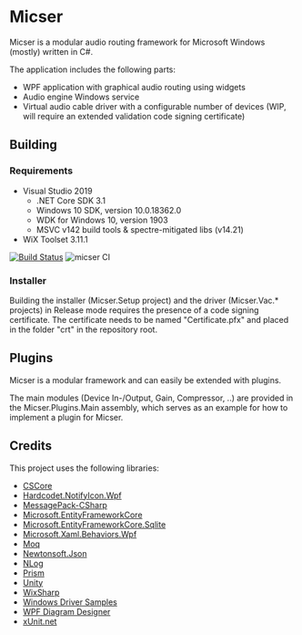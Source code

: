 # Micser
Micser is a modular audio routing framework for Microsoft Windows (mostly) written in C#.

The application includes the following parts:
* WPF application with graphical audio routing using widgets
* Audio engine Windows service
* Virtual audio cable driver with a configurable number of devices (WIP, will require an extended validation code signing certificate)

## Building
### Requirements
* Visual Studio 2019
  * .NET Core SDK 3.1
  * Windows 10 SDK, version 10.0.18362.0
  * WDK for Windows 10, version 1903
  * MSVC v142 build tools & spectre-mitigated libs (v14.21)
* WiX Toolset 3.11.1

[![Build Status](https://dev.azure.com/loreggia/micser/_apis/build/status/micser%20CI?branchName=master)](https://dev.azure.com/loreggia/micser/_build/latest?definitionId=4&branchName=master)
![micser CI](https://github.com/loreggia/micser/workflows/micser%20CI/badge.svg?branch=master)

### Installer
Building the installer (Micser.Setup project) and the driver (Micser.Vac.* projects) in Release mode requires the presence of a code signing certificate.
The certificate needs to be named "Certificate.pfx" and placed in the folder "crt" in the repository root.

## Plugins
Micser is a modular framework and can easily be extended with plugins.

The main modules (Device In-/Output, Gain, Compressor, ..) are provided in the Micser.Plugins.Main assembly, which serves as an example for how to implement a plugin for Micser.

## Credits
This project uses the following libraries:
* [CSCore](https://github.com/filoe/cscore)
* [Hardcodet.NotifyIcon.Wpf](http://www.hardcodet.net/wpf-notifyicon)
* [MessagePack-CSharp](https://github.com/neuecc/MessagePack-CSharp)
* [Microsoft.EntityFrameworkCore](https://docs.microsoft.com/ef/core/)
* [Microsoft.EntityFrameworkCore.Sqlite](https://docs.microsoft.com/ef/core/)
* [Microsoft.Xaml.Behaviors.Wpf](https://github.com/Microsoft/XamlBehaviorsWpf)
* [Moq](https://github.com/moq/moq4)
* [Newtonsoft.Json](https://www.newtonsoft.com/json)
* [NLog](https://nlog-project.org/)
* [Prism](https://github.com/PrismLibrary/Prism)
* [Unity](https://github.com/unitycontainer/unity)
* [WixSharp](https://github.com/oleg-shilo/wixsharp)
* [Windows Driver Samples](https://github.com/Microsoft/Windows-driver-samples)
* [WPF Diagram Designer](https://www.codeproject.com/Articles/22952/WPF-Diagram-Designer-Part-1)
* [xUnit.net](https://github.com/xunit/xunit)
